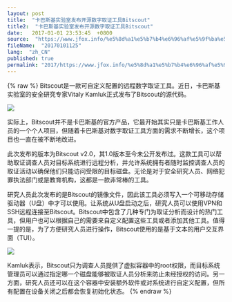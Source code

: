 ```yaml
---
layout: post
title:  "卡巴斯基实验室发布开源数字取证工具Bitscout"
title2:  "卡巴斯基实验室发布开源数字取证工具Bitscout"
date:   2017-01-01 23:53:45  +0800
source:  "https://www.jfox.info/%e5%8d%a1%e5%b7%b4%e6%96%af%e5%9f%ba%e5%ae%9e%e9%aa%8c%e5%ae%a4%e5%8f%91%e5%b8%83%e5%bc%80%e6%ba%90%e6%95%b0%e5%ad%97%e5%8f%96%e8%af%81%e5%b7%a5%e5%85%b7bitscout.html"
fileName:  "20170101125"
lang:  "zh_CN"
published: true
permalink: "2017/https://www.jfox.info/%e5%8d%a1%e5%b7%b4%e6%96%af%e5%9f%ba%e5%ae%9e%e9%aa%8c%e5%ae%a4%e5%8f%91%e5%b8%83%e5%bc%80%e6%ba%90%e6%95%b0%e5%ad%97%e5%8f%96%e8%af%81%e5%b7%a5%e5%85%b7bitscout.html"
---
```

{% raw %}
Bitscout是一款可自定义配置的远程数字取证工具。近日，卡巴斯基实验室的安全研究专家Vitaly Kamluk正式发布了Bitscout的源代码。

![](0bec092.gif)

实际上，Bitscout并不是卡巴斯基的官方产品，它最开始其实只是卡巴斯基工作人员的一个个人项目，但随着卡巴斯基对数字取证工具方面的需求不断增长，这个项目也一直在被不断地改进。

此次发布的版本为Bitscout v2.0，其1.0版本至今未公开发布过。这款工具可以帮助取证调查人员对目标系统进行远程分析，并允许系统拥有者随时监控调查人员的取证活动以确保他们只能访问受限的目标磁盘。无论是对于安全研究人员、网络犯罪执法部门或是教育机构，这都是一款非常棒的工具。

研究人员此次发布的是Bitscout的镜像文件，因此该工具必须写入一个可移动存储驱动器（U盘）中才可以使用。让系统从U盘启动之后，研究人员可以使用VPN和SSH远程连接至Bitscout。Bitscout中包含了几种专门为取证分析而设计的热门工具，但用户也可以根据自己的需要来自定义配置这些工具或者添加其他工具。值得一提的是，为了方便研究人员进行操作，Bitscout使用的是基于文本的用户交互界面（TUI）。

![](0bec092.gif)

Kamluk表示，Bitscout只为调查人员提供了虚拟容器中的root权限，而目标系统管理员可以通过指定哪一个磁盘能够被取证人员分析来防止未经授权的访问。另一方面，研究人员还可以在这个容器中安装额外软件或对系统进行自定义配置，但所有配置在设备关闭之后都会恢复初始化状态。
{% endraw %}